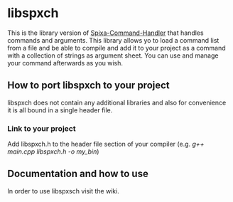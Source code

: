 # libspxch
This is the library version of [Spixa-Command-Handler](https://github.com/Spixa/CommandHandler-OpenSource) that handles commands and arguments. This library allows yo to load a command list from a file and be able to compile and add it to your project as a command with a collection of strings as argument sheet. You can use and manage your command afterwards as you wish.
## How to port libspxch to your project
libspxch does not contain any additional libraries and also for convenience it is all bound in a single header file.
### Link to your project
Add libspxch.h to the header file section of your compiler (e.g. _g++ main.cpp libspxch.h -o my_bin_)

## Documentation and how to use
In order to use libspxsch visit the wiki.
